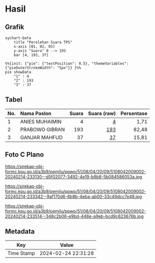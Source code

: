 # Hasil

## Grafik

```mermaid
xychart-beta
    title "Perolehan Suara TPS"
    x-axis [01, 02, 03]
    y-axis "Suara" 0 --> 193
    bar [4, 193, 37]
```

```mermaid
%%{init: {"pie": {"textPosition": 0.5}, "themeVariables": {"pieOuterStrokeWidth": "5px"}} }%%
pie showData
    "1" : 4
    "2" : 193
    "3" : 37
```

## Tabel

| No. | Nama Paslon    | Suara | Suara (raw) | Persentase |
|:--- |:-------------- | -----:| -----------:| ----------:|
| 1   | ANIES MUHAIMIN | 4     | [4][p-1]    | 1,71       |
| 2   | PRABOWO GIBRAN | 193   | [193][p-2]  | 82,48      |
| 3   | GANJAR MAHFUD  | 37    | [37][p-3]   | 15,81      |


[p-1]: https://github.com/gigit-pemilu/pemilu-2024-51-bali/blob/main/pilpres/hitung-suara/sub/51-bali/sub/08-buleleng/sub/04-banjar/sub/2009-cempaga/sub/002-tps/sub/paslon-1.txt
[p-2]: https://github.com/gigit-pemilu/pemilu-2024-51-bali/blob/main/pilpres/hitung-suara/sub/51-bali/sub/08-buleleng/sub/04-banjar/sub/2009-cempaga/sub/002-tps/sub/paslon-2.txt
[p-3]: https://github.com/gigit-pemilu/pemilu-2024-51-bali/blob/main/pilpres/hitung-suara/sub/51-bali/sub/08-buleleng/sub/04-banjar/sub/2009-cempaga/sub/002-tps/sub/paslon-3.txt

## Foto C Plano

https://sirekap-obj-formc.kpu.go.id/a3b9/pemilu/ppwp/51/08/04/20/09/5108042009002-20240214-233130--d5f02077-3492-4e19-b8b8-5b084586053a.jpg

https://sirekap-obj-formc.kpu.go.id/a3b9/pemilu/ppwp/51/08/04/20/09/5108042009002-20240214-233342--9af170d6-6b8b-4eba-ab00-33c49dcc7e48.jpg

https://sirekap-obj-formc.kpu.go.id/a3b9/pemilu/ppwp/51/08/04/20/09/5108042009002-20240214-233514--348c2b06-e9bd-448e-a9eb-bcd9c623676b.jpg


## Metadata

| Key        | Value               |
| ---------- | ------------------- |
| Time Stamp | 2024-02-24 22:31:28 |



